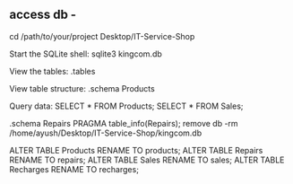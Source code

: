 
## access db -
cd /path/to/your/project
Desktop/IT-Service-Shop

Start the SQLite shell:
sqlite3 kingcom.db

View the tables:
.tables

View table structure:
.schema Products

Query data:
SELECT * FROM Products;
SELECT * FROM Sales;


.schema Repairs
PRAGMA table_info(Repairs);
remove db -rm /home/ayush/Desktop/IT-Service-Shop/kingcom.db

ALTER TABLE Products RENAME TO products;
ALTER TABLE Repairs RENAME TO repairs;
ALTER TABLE Sales RENAME TO sales;
ALTER TABLE Recharges RENAME TO recharges;
